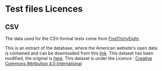 
# Test files Licences

## CSV

The data used for the CSV-format tests come from [FiveThirtyEight](https://fivethirtyeight.com/).

This is an extract of the database, where the American website's open data is contained and can be downloaded from this [link](https://github.com/fivethirtyeight/data/). This dataset has been modified, the original is [here](https://github.com/fivethirtyeight/data/tree/master/classic-rock).
This dataset is under the Licence :
[Creative Commons Attribution 4.0 International](https://www.google.com/url?sa=t&rct=j&q=&esrc=s&source=web&cd=&cad=rja&uact=8&ved=2ahUKEwi4tKDfxuT4AhUxxYUKHbYZBpAQFnoECAoQAQ&url=https%3A%2F%2Fcreativecommons.org%2Flicenses%2Fby%2F4.0%2F&usg=AOvVaw28E0YDTT_NxJYfRVmipfeb)
